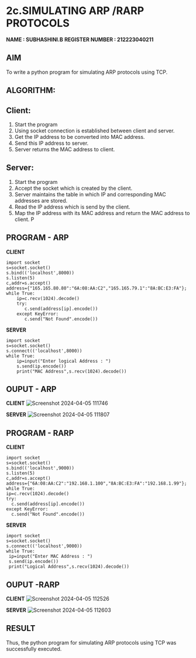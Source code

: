# 2c.SIMULATING ARP /RARP PROTOCOLS
**NAME : SUBHASHINI.B** 
**REGISTER NUMBER : 212223040211** 
## AIM
To write a python program for simulating ARP protocols using TCP.
## ALGORITHM:
## Client:
1. Start the program
2. Using socket connection is established between client and server.
3. Get the IP address to be converted into MAC address.
4. Send this IP address to server.
5. Server returns the MAC address to client.
## Server:
1. Start the program
2. Accept the socket which is created by the client.
3. Server maintains the table in which IP and corresponding MAC addresses are
stored.
4. Read the IP address which is send by the client.
5. Map the IP address with its MAC address and return the MAC address to client.
P
## PROGRAM - ARP

**CLIENT**

```
import socket
s=socket.socket()
s.bind(('localhost',8000))
s.listen(5)
c,addr=s.accept()
address={"165.165.80.80":"6A:08:AA:C2","165.165.79.1":"8A:BC:E3:FA"};
while True:
    ip=c.recv(1024).decode()
    try:
       c.send(address[ip].encode())
    except KeyError:
       c.send("Not Found".encode())
```
**SERVER**

```
import socket
s=socket.socket()
s.connect(('localhost',8000))
while True:
    ip=input("Enter logical Address : ")
    s.send(ip.encode())
    print("MAC Address",s.recv(1024).decode())

```

## OUPUT - ARP

**CLIENT**
![Screenshot 2024-04-05 111746](https://github.com/subha-shinibalasubramanian/2c.ARP_RARP_PROTOCOLS/assets/164154478/3a7553fb-0954-418c-8606-1f5ddd8ae6ac)

**SERVER**
![Screenshot 2024-04-05 111807](https://github.com/subha-shinibalasubramanian/2c.ARP_RARP_PROTOCOLS/assets/164154478/a8de1401-d6b9-48f6-8d67-241a6a1732de)


## PROGRAM - RARP

 **CLIENT**
 
 ```
import socket
s=socket.socket()
s.bind(('localhost',9000))
s.listen(5)
c,addr=s.accept()
address={"6A:08:AA:C2":"192.168.1.100","8A:BC:E3:FA":"192.168.1.99"};
while True:
 ip=c.recv(1024).decode()
 try:
   c.send(address[ip].encode())
 except KeyError:
   c.send("Not Found".encode())
```

**SERVER**

```
import socket
s=socket.socket()
s.connect(('localhost',9000))
while True:
 ip=input("Enter MAC Address : ")
 s.send(ip.encode())
 print("Logical Address",s.recv(1024).decode())
```
## OUPUT -RARP

**CLIENT**
![Screenshot 2024-04-05 112526](https://github.com/subha-shinibalasubramanian/2c.ARP_RARP_PROTOCOLS/assets/164154478/8d4d61a9-1458-45ff-ab95-bcd834ae721b)

**SERVER**
![Screenshot 2024-04-05 112603](https://github.com/subha-shinibalasubramanian/2c.ARP_RARP_PROTOCOLS/assets/164154478/f73ae6e2-676c-4313-b1ad-c2721997d6b6)


## RESULT
Thus, the python program for simulating ARP protocols using TCP was successfully 
executed.
